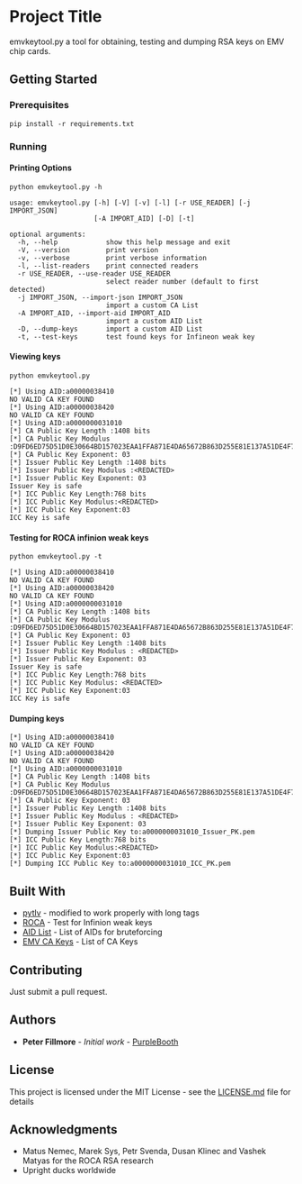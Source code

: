 # Project Title

emvkeytool.py
a tool for obtaining, testing and dumping RSA keys on EMV chip cards.

## Getting Started


### Prerequisites

```
pip install -r requirements.txt
```

### Running
#### Printing Options
```
python emvkeytool.py -h

usage: emvkeytool.py [-h] [-V] [-v] [-l] [-r USE_READER] [-j IMPORT_JSON]
                     [-A IMPORT_AID] [-D] [-t]

optional arguments:
  -h, --help            show this help message and exit
  -V, --version         print version
  -v, --verbose         print verbose information
  -l, --list-readers    print connected readers
  -r USE_READER, --use-reader USE_READER
                        select reader number (default to first detected)
  -j IMPORT_JSON, --import-json IMPORT_JSON
                        import a custom CA List
  -A IMPORT_AID, --import-aid IMPORT_AID
                        import a custom AID List
  -D, --dump-keys       import a custom AID List
  -t, --test-keys       test found keys for Infineon weak key
``` 

#### Viewing keys
```
python emvkeytool.py

[*] Using AID:a00000038410
NO VALID CA KEY FOUND
[*] Using AID:a00000038420
NO VALID CA KEY FOUND
[*] Using AID:a0000000031010
[*] CA Public Key Length :1408 bits
[*] CA Public Key Modulus :D9FD6ED75D51D0E30664BD157023EAA1FFA871E4DA65672B863D255E81E137A51DE4F72BCC9E44ACE12127F87E263D3AF9DD9CF35CA4A7B01E907000BA85D24954C2FCA3074825DDD4C0C8F186CB020F683E02F2DEAD3969133F06F7845166ACEB57CA0FC2603445469811D293BFEFBAFAB57631B3DD91E796BF850A25012F1AE38F05AA5C4D6D03B1DC2E568612785938BBC9B3CD3A910C1DA55A5A9218ACE0F7A21287752682F15832A678D6E1ED0B
[*] CA Public Key Exponent: 03
[*] Issuer Public Key Length :1408 bits
[*] Issuer Public Key Modulus :<REDACTED>
[*] Issuer Public Key Exponent: 03
Issuer Key is safe
[*] ICC Public Key Length:768 bits
[*] ICC Public Key Modulus:<REDACTED>
[*] ICC Public Key Exponent:03
ICC Key is safe
```
#### Testing for ROCA infinion weak keys 
```
python emvkeytool.py -t

[*] Using AID:a00000038410
NO VALID CA KEY FOUND
[*] Using AID:a00000038420
NO VALID CA KEY FOUND
[*] Using AID:a0000000031010
[*] CA Public Key Length :1408 bits
[*] CA Public Key Modulus :D9FD6ED75D51D0E30664BD157023EAA1FFA871E4DA65672B863D255E81E137A51DE4F72BCC9E44ACE12127F87E263D3AF9DD9CF35CA4A7B01E907000BA85D24954C2FCA3074825DDD4C0C8F186CB020F683E02F2DEAD3969133F06F7845166ACEB57CA0FC2603445469811D293BFEFBAFAB57631B3DD91E796BF850A25012F1AE38F05AA5C4D6D03B1DC2E568612785938BBC9B3CD3A910C1DA55A5A9218ACE0F7A21287752682F15832A678D6E1ED0B
[*] CA Public Key Exponent: 03
[*] Issuer Public Key Length :1408 bits
[*] Issuer Public Key Modulus : <REDACTED>
[*] Issuer Public Key Exponent: 03
Issuer Key is safe
[*] ICC Public Key Length:768 bits
[*] ICC Public Key Modulus: <REDACTED>
[*] ICC Public Key Exponent:03
ICC Key is safe
```

#### Dumping keys 
```
[*] Using AID:a00000038410
NO VALID CA KEY FOUND
[*] Using AID:a00000038420
NO VALID CA KEY FOUND
[*] Using AID:a0000000031010
[*] CA Public Key Length :1408 bits
[*] CA Public Key Modulus :D9FD6ED75D51D0E30664BD157023EAA1FFA871E4DA65672B863D255E81E137A51DE4F72BCC9E44ACE12127F87E263D3AF9DD9CF35CA4A7B01E907000BA85D24954C2FCA3074825DDD4C0C8F186CB020F683E02F2DEAD3969133F06F7845166ACEB57CA0FC2603445469811D293BFEFBAFAB57631B3DD91E796BF850A25012F1AE38F05AA5C4D6D03B1DC2E568612785938BBC9B3CD3A910C1DA55A5A9218ACE0F7A21287752682F15832A678D6E1ED0B
[*] CA Public Key Exponent: 03
[*] Issuer Public Key Length :1408 bits
[*] Issuer Public Key Modulus : <REDACTED>
[*] Issuer Public Key Exponent: 03
[*] Dumping Issuer Public Key to:a0000000031010_Issuer_PK.pem
[*] ICC Public Key Length:768 bits
[*] ICC Public Key Modulus:<REDACTED>
[*] ICC Public Key Exponent:03
[*] Dumping ICC Public Key to:a0000000031010_ICC_PK.pem
```

## Built With

* [pytlv](https://pypi.python.org/pypi/pytlv) - modified to work properly with long tags 
* [ROCA](https://github.com/crocs-muni/roca) - Test for Infinion weak keys 
* [AID List](https://eftlab.co.uk/index.php/site-map/knowledge-base/211-emv-aid-rid-pix) - List of AIDs for bruteforcing
* [EMV CA Keys](https://www.eftlab.co.uk/index.php/site-map/knowledge-base/243-ca-public-keys) - List of CA Keys 
 

## Contributing

Just submit a pull request.

## Authors

* **Peter Fillmore** - *Initial work* - [PurpleBooth](https://github.com/PurpleBooth)

## License

This project is licensed under the MIT License - see the [LICENSE.md](LICENSE.md) file for details

## Acknowledgments

* Matus Nemec, Marek Sys, Petr Svenda, Dusan Klinec and Vashek Matyas for the ROCA RSA research 
* Upright ducks worldwide 
